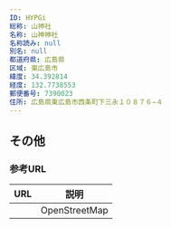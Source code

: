 ```yaml
---
ID: HYPGi
総称: 山神社
名称: 山神神社
名称読み: null
別名: null
都道府県: 広島県
区域: 東広島市
緯度: 34.392814
経度: 132.7738553
郵便番号: 7390023
住所: 広島県東広島市西条町下三永１０８７６−４
---
```


## その他

### 参考URL

| URL | 説明          |
| --- | ------------- |
|     | OpenStreetMap |
